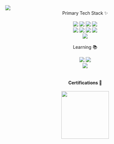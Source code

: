 <img src="https://capsule-render.vercel.app/api?type=waving&color=auto&height=150&section=header&text=sohyun's%20GitHub&fontSize=42" />

<div align="center">
  Primary Tech Stack ✨<br/><br/>
  <img src="https://img.shields.io/badge/Java-007396?logo=java&logoColor=white"/>
  <img src="https://img.shields.io/badge/Spring%20Boot-6DB33F?=logo=spring-boot&logoColor=white"/>
  <img src="https://img.shields.io/badge/Spring-6DB33F?logo=spring&logoColor=white"/>
  <img src="https://img.shields.io/badge/Spring%20Batch-6DB33F?logo=spring&logoColor=white"/><br/>
  <img src="https://img.shields.io/badge/JavaScript-F7DF1E?logo=javascript&logoColor=black"/>
  <img src="https://img.shields.io/badge/jQuery-0769AD?logo=jquery&logoColor=white"/>
  <img src="https://img.shields.io/badge/HTML5-E34F26?logo=html5&logoColor=white"/>
  <img src="https://img.shields.io/badge/Vue.js_3-4FC08D?logo=vue.js&logoColor=white"/><br/>
  <img src="https://img.shields.io/badge/C%23-239120?logo=c-sharp&logoColor=white"/>

</div>
<br/>

<div align="center">
  Learning 📚 <br/><br/>
  <img src="https://img.shields.io/badge/JUnit-25A162?logoColor=white"/>
  <img src="https://img.shields.io/badge/JPA-59666C?logoColor=white"/><br/>
  <img src="https://img.shields.io/badge/GitHub_Actions-2088FF?logo=githubactions&logoColor=white"/>
</div>
<br/>

<h4 align="center"> Certifications 🌱</h4>
<div align="center">
  <a href="https://www.credly.com/badges/2f2a5292-b4bf-4895-8213-69431cc2ad35/public_ur" target="_blank"> 
     <img src="https://img.shields.io/badge/AWS_Solutions_Architect_Associate-232F3E?style=for-the-badge&logo=amazonaws&logoColor=white" width="150"/>
  </a>
</div>

<!--
**sohyun92/sohyun92** is a ✨ _special_ ✨ repository because its `README.md` (this file) appears on your GitHub profile.
[![AWS Certified Solutions Architect – Associate](https://www.credly.com/badges/2f2a5292-b4bf-4895-8213-69431cc2ad35/public_url)
Here are some ideas to get you started:

- 🔭 I’m currently working on ...
- 🌱 I’m currently learning ...
- 👯 I’m looking to collaborate on ...
- 🤔 I’m looking for help with ...
- 💬 Ask me about ...
- 📫 How to reach me: ...
- 😄 Pronouns: ...
- ⚡ Fun fact: ...
-->

